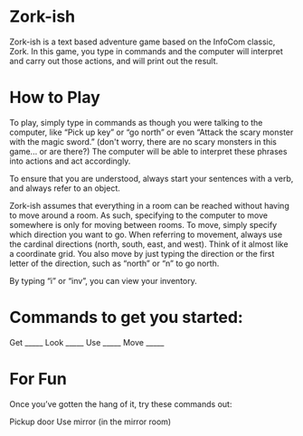 # Zork-ish
Zork-ish is a text based adventure game based on the InfoCom classic, Zork.
In this game, you type in commands and the computer will interpret and carry 
out those actions, and will print out the result.

# How to Play

To play, simply type in commands as though you were talking to the computer,
like “Pick up key” or “go north” or even “Attack the scary monster with the
magic sword.” (don't worry, there are no scary monsters in this game...
or are there?) The computer will be able to interpret these phrases into
actions and act accordingly.

To ensure that you are understood, always start your sentences with a verb,
and always refer to an object.


Zork-ish assumes that everything in a room can be reached without having to
move around a room. As such, specifying to the computer to move somewhere is
only for moving between rooms. To move, simply specify which direction
you want to go. When referring to movement, always use the cardinal directions 
(north, south, east, and west). Think of it almost like a coordinate grid. You 
also move by just typing the direction or the first letter of the direction, 
such as “north” or “n” to go north.

By typing “i” or “inv”, you can view your inventory.

# Commands to get you started:

Get _____
Look _____
Use _____
Move _____

# For Fun
Once you’ve gotten the hang of it, try these commands out:

Pickup door
Use mirror (in the mirror room)
